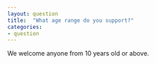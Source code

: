 ```yaml
---
layout: question
title:  "What age range do you support?"
categories:
- question
---
```

We welcome anyone from 10 years old or above.